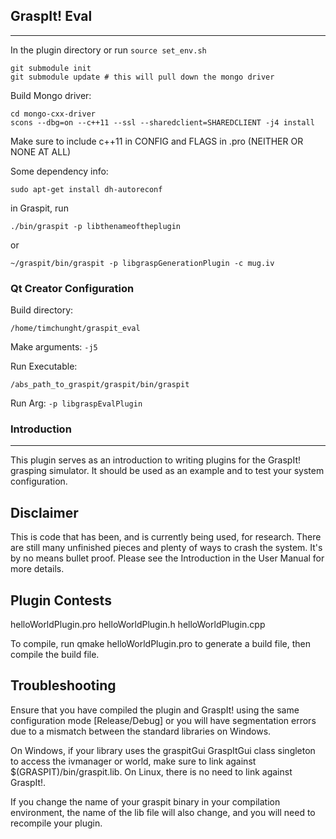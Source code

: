 ## GraspIt! Eval
---

In the plugin directory or run ``source set_env.sh``
```
git submodule init
git submodule update # this will pull down the mongo driver
```

Build Mongo driver:

```
cd mongo-cxx-driver
scons --dbg=on --c++11 --ssl --sharedclient=SHAREDCLIENT -j4 install
```
Make sure to include c++11 in CONFIG and FLAGS in .pro (NEITHER OR NONE AT ALL)

Some dependency info:
```
sudo apt-get install dh-autoreconf
```
in Graspit, run 

```
./bin/graspit -p libthenameoftheplugin
```

or 

```
~/graspit/bin/graspit -p libgraspGenerationPlugin -c mug.iv
```

### Qt Creator Configuration

Build directory:

```
/home/timchunght/graspit_eval
```
Make arguments: ``-j5``

Run Executable:
```
/abs_path_to_graspit/graspit/bin/graspit
```

Run Arg: ``-p libgraspEvalPlugin``

### Introduction
------------
This plugin serves as an introduction to writing plugins for the GraspIt! grasping simulator.
It should be used as an example and to test your system configuration.

Disclaimer
----------
This is code that has been, and is currently being used, for research. There 
are still many unfinished pieces and plenty of ways to crash the system.  It's
by no means bullet proof. Please see the Introduction in the User Manual for 
more details.



Plugin Contests
---------------
helloWorldPlugin.pro
helloWorldPlugin.h
helloWorldPlugin.cpp

To compile, run qmake helloWorldPlugin.pro to generate a build file, then compile the build file. 



Troubleshooting
---------------
Ensure that you have compiled the plugin and GraspIt! using the same configuration mode [Release/Debug] or you will 
have segmentation errors due to a mismatch between the standard libraries on Windows.

On Windows, if your library uses the graspitGui GraspItGui class singleton to access the ivmanager or world, make sure to link against $(GRASPIT)/bin/graspit.lib. On Linux, there is no need to link against GraspIt!.

If you change the name of your graspit binary in your compilation environment, the name of the lib file will also change, and you will need to
recompile your plugin.

